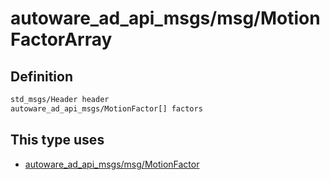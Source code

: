 # autoware_ad_api_msgs/msg/MotionFactorArray

## Definition

```txt
std_msgs/Header header
autoware_ad_api_msgs/MotionFactor[] factors
```

## This type uses

- [autoware_ad_api_msgs/msg/MotionFactor](../../autoware_ad_api_msgs/msg/motion_factor.md)
